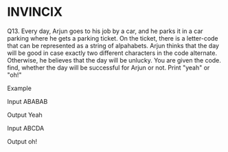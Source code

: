 # INVINCIX
Q13.
Every day, Arjun goes to his job by a car, and he parks it in a car parking where he gets a parking
ticket. On the ticket, there is a letter-code that can be represented as a string of alpahabets.
Arjun thinks that the day will be good in case exactly two different characters in the code alternate.
Otherwise, he believes that the day will be unlucky.
You are given the code. find, whether the day will be successful for Arjun or not. Print "yeah" or
"oh!"

Example

Input
ABABAB

Output
Yeah

Input
ABCDA

Output
oh!
